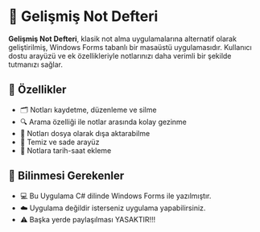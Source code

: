 # 📝 Gelişmiş Not Defteri

**Gelişmiş Not Defteri**, klasik not alma uygulamalarına alternatif olarak geliştirilmiş, Windows Forms tabanlı bir masaüstü uygulamasıdır. Kullanıcı dostu arayüzü ve ek özellikleriyle notlarınızı daha verimli bir şekilde tutmanızı sağlar.

## 🚀 Özellikler

- 🗂️ Notları kaydetme, düzenleme ve silme
- 🔍 Arama özelliği ile notlar arasında kolay gezinme
- 💾 Notları dosya olarak dışa aktarabilme
- 🎨 Temiz ve sade arayüz
- 📅 Notlara tarih-saat ekleme

## 🧷 Bilinmesi Gerekenler

- 💻 Bu Uygulama C# dilinde Windows Forms ile yazılmıştır.
- ☁️ Uygulama değildir isterseniz uygulama yapabilirsiniz.
- ⚠️ Başka yerde paylaşılması YASAKTIR!!!